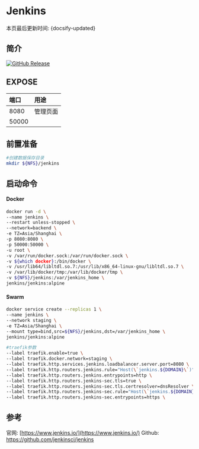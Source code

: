 # Jenkins

本页最后更新时间: {docsify-updated}

## 简介

[![GitHub Release](https://img.shields.io/github/release/jenkinsci/jenkins.svg)](https://github.com/jenkinsci/jenkins/releases/latest)

## EXPOSE

| 端口 | 用途 |
| :--- | :--- |
| 8080 | 管理页面 |
| 50000 |  |



## 前置准备

```bash
#创建数据保存目录
mkdir ${NFS}/jenkins
```

## 启动命令

<!-- tabs:start -->
#### **Docker**
```bash
docker run -d \
--name jenkins \
--restart unless-stopped \
--network=backend \
-e TZ=Asia/Shanghai \
-p 8080:8080 \
-p 50000:50000 \
-u root \
-v /var/run/docker.sock:/var/run/docker.sock \
-v ${which docker}:/bin/docker \
-v /usr/lib64/libltdl.so.7:/usr/lib/x86_64-linux-gnu/libltdl.so.7 \
-v /var/lib/docker/tmp:/var/lib/docker/tmp \
-v ${NFS}/jenkins:/var/jenkins_home \
jenkins/jenkins:alpine
```


#### **Swarm**
```bash
docker service create --replicas 1 \
--name jenkins \
--network staging \
-e TZ=Asia/Shanghai \
--mount type=bind,src=${NFS}/jenkins,dst=/var/jenkins_home \
jenkins/jenkins:alpine

#traefik参数
--label traefik.enable=true \
--label traefik.docker.network=staging \
--label traefik.http.services.jenkins.loadbalancer.server.port=8080 \
--label traefik.http.routers.jenkins.rule="Host(\`jenkins.${DOMAIN}\`)" \
--label traefik.http.routers.jenkins.entrypoints=http \
--label traefik.http.routers.jenkins-sec.tls=true \
--label traefik.http.routers.jenkins-sec.tls.certresolver=dnsResolver \
--label traefik.http.routers.jenkins-sec.rule="Host(\`jenkins.${DOMAIN}\`)" \
--label traefik.http.routers.jenkins-sec.entrypoints=https \
```

<!-- tabs:end -->



##  参考

官网: [https://www.jenkins.io/](https://www.jenkins.io/)
Github: https://github.com/jenkinsci/jenkins

